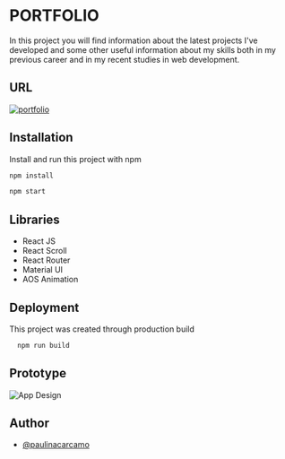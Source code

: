 # PORTFOLIO

In this project you will find information about the latest projects I've developed and some other useful information about my skills both in my previous career and in my recent studies in web development. 

## URL
[![portfolio](https://i.postimg.cc/9QByY5yJ/clickmebtnlogo.png)](https://merry-kelpie-38cfb9.netlify.app/)

## Installation

Install and run this project with npm

```bash
npm install 
```
```bash
npm start 
```

## Libraries

- React JS
- React Scroll
- React Router
- Material UI
- AOS Animation

## Deployment

This project was created through production build

```bash
  npm run build
```

## Prototype

![App Design](https://i.postimg.cc/qq9SMdzs/Untitled-1.png)

## Author

- [@paulinacarcamo](https://github.com/PaulinaCarcamo)